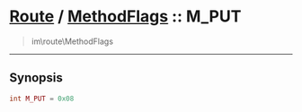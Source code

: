 # [Route](route.md) / [MethodFlags](route-MethodFlags.md) :: M_PUT
 > im\route\MethodFlags
____

## Synopsis
```php
int M_PUT = 0x08
```
